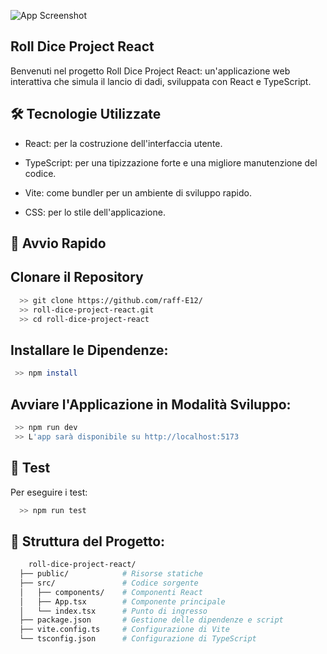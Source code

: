 

![App Screenshot](https://i.ibb.co/j9q0r3Pt/Nuovo-progetto.png)
## Roll Dice Project React

Benvenuti nel progetto Roll Dice Project React: un'applicazione web interattiva che simula il lancio di dadi, sviluppata con React e TypeScript.

## 🛠️ Tecnologie Utilizzate

- React: per la costruzione dell'interfaccia utente.

- TypeScript: per una tipizzazione forte e una migliore manutenzione del codice.

- Vite: come bundler per un ambiente di sviluppo rapido.

- CSS: per lo stile dell'applicazione.

## 🚀 Avvio Rapido

## Clonare il Repository

```bash
  >> git clone https://github.com/raff-E12/     
  >> roll-dice-project-react.git
  >> cd roll-dice-project-react
```

## Installare le Dipendenze: 

```bash
 >> npm install
```

## Avviare l'Applicazione in Modalità Sviluppo:

```bash
 >> npm run dev
 >> L'app sarà disponibile su http://localhost:5173
```
## 🧪 Test

Per eseguire i test:

```bash
  >> npm run test
```

## 📁 Struttura del Progetto:

```bash
    roll-dice-project-react/
  ├── public/            # Risorse statiche
  ├── src/               # Codice sorgente
  │   ├── components/    # Componenti React
  │   ├── App.tsx        # Componente principale
  │   └── index.tsx      # Punto di ingresso
  ├── package.json       # Gestione delle dipendenze e script
  ├── vite.config.ts     # Configurazione di Vite
  └── tsconfig.json      # Configurazione di TypeScript
```